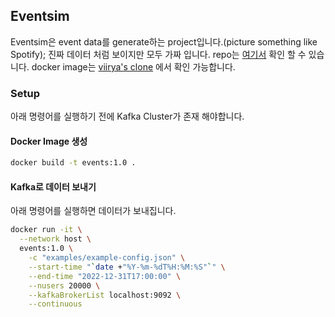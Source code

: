 ## Eventsim

Eventsim은 event data를 generate하는 project입니다.(picture something like Spotify); 진짜 데이터 처럼 보이지만 모두 가짜 입니다. repo는 [여기서](https://github.com/Interana/eventsim) 확인 할 수 있습니다. docker image는 [viirya's clone](https://github.com/viirya/eventsim) 에서 확인 가능합니다.

### Setup
아래 명령어를 실행하기 전에 Kafka Cluster가 존재 해야합니다.

#### Docker Image 생성
```bash
docker build -t events:1.0 .
```

#### Kafka로 데이터 보내기
아래 명령어를 실행하면 데이터가 보내집니다.
```bash
docker run -it \
  --network host \
  events:1.0 \
    -c "examples/example-config.json" \
    --start-time "`date +"%Y-%m-%dT%H:%M:%S"`" \
    --end-time "2022-12-31T17:00:00" \
    --nusers 20000 \
    --kafkaBrokerList localhost:9092 \
    --continuous
```